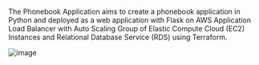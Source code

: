 The Phonebook Application aims to create a phonebook application in Python and deployed as a web application with Flask on AWS Application Load Balancer with Auto Scaling Group of Elastic Compute Cloud (EC2) Instances and Relational Database Service (RDS) using Terraform.

![image](https://user-images.githubusercontent.com/81579618/136353038-b4b5aa52-8a22-489c-87ca-4f12efb373aa.png)
